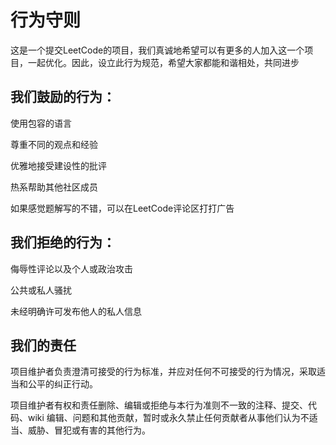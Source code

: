 # 行为守则

这是一个提交LeetCode的项目，我们真诚地希望可以有更多的人加入这一个项目，一起优化。因此，设立此行为规范，希望大家都能和谐相处，共同进步

## 我们鼓励的行为：

使用包容的语言

尊重不同的观点和经验

优雅地接受建设性的批评

热系帮助其他社区成员

如果感觉题解写的不错，可以在LeetCode评论区打打广告

## 我们拒绝的行为：

侮辱性评论以及个人或政治攻击

公共或私人骚扰

未经明确许可发布他人的私人信息

## 我们的责任

项目维护者负责澄清可接受的行为标准，并应对任何不可接受的行为情况，采取适当和公平的纠正行动。

项目维护者有权和责任删除、编辑或拒绝与本行为准则不一致的注释、提交、代码、wiki 编辑、问题和其他贡献，暂时或永久禁止任何贡献者从事他们认为不适当、威胁、冒犯或有害的其他行为。